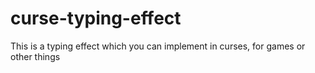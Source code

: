 # curse-typing-effect
This is a typing effect which you can implement in curses, for games or other things 
